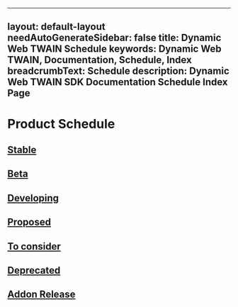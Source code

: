 
---
layout: default-layout
needAutoGenerateSidebar: false
title: Dynamic Web TWAIN Schedule
keywords: Dynamic Web TWAIN, Documentation, Schedule, Index
breadcrumbText: Schedule
description: Dynamic Web TWAIN SDK Documentation Schedule Index Page
---

# Product Schedule

## [Stable]({{site.info}}schedule/stable.html)

## [Beta]({{site.info}}schedule/beta.html)

## [Developing]({{site.info}}schedule/developing.html)

## [Proposed]({{site.info}}schedule/proposed.html)

## [To consider]({{site.info}}schedule/ideas.html)

## [Deprecated]({{site.info}}schedule/deprecated.html)

## [Addon Release]({{site.info}}schedule/addon.html)

<!--

## [Known Bugs]({{site.info}}schedule/bugs.html)

-->
